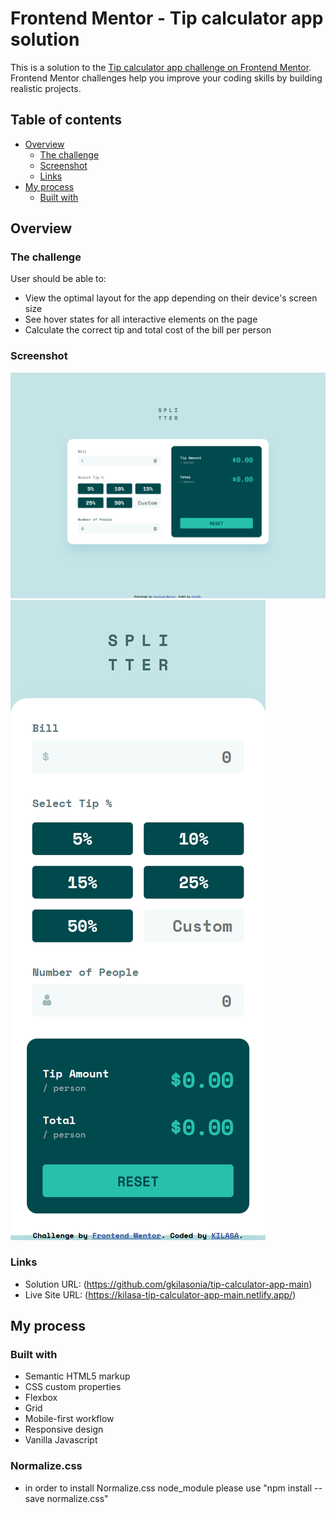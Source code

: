 # Frontend Mentor - Tip calculator app solution

This is a solution to the [Tip calculator app challenge on Frontend Mentor](https://www.frontendmentor.io/challenges/tip-calculator-app-ugJNGbJUX). Frontend Mentor challenges help you improve your coding skills by building realistic projects.

## Table of contents

- [Overview](#overview)
  - [The challenge](#the-challenge)
  - [Screenshot](#screenshot)
  - [Links](#links)
- [My process](#my-process)
  - [Built with](#built-with)

## Overview

### The challenge

User should be able to:

- View the optimal layout for the app depending on their device's screen size
- See hover states for all interactive elements on the page
- Calculate the correct tip and total cost of the bill per person

### Screenshot

![](./images/desktop-screenshot.png)
![](./images/mobile-screenshot.png)

### Links

- Solution URL: (https://github.com/gkilasonia/tip-calculator-app-main)
- Live Site URL: (https://kilasa-tip-calculator-app-main.netlify.app/)

## My process

### Built with

- Semantic HTML5 markup
- CSS custom properties
- Flexbox
- Grid
- Mobile-first workflow
- Responsive design
- Vanilla Javascript

### Normalize.css

- in order to install Normalize.css node_module please use "npm install --save normalize.css"
